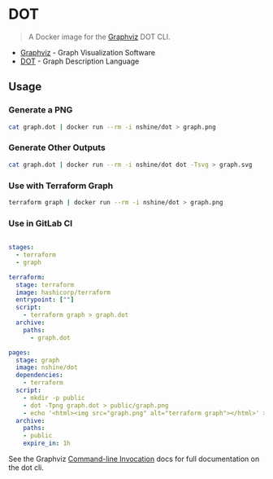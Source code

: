 # DOT

>A Docker image for the [Graphviz] DOT CLI.

* [Graphviz] - Graph Visualization Software
* [DOT] - Graph Description Language

## Usage

### Generate a PNG

```bash
cat graph.dot | docker run --rm -i nshine/dot > graph.png
```

### Generate Other Outputs

```bash
cat graph.dot | docker run --rm -i nshine/dot dot -Tsvg > graph.svg
```

### Use with Terraform Graph

```bash
terraform graph | docker run --rm -i nshine/dot > graph.png
```

### Use in GitLab CI

```yaml

stages:
  - terraform
  - graph

terraform:
  stage: terraform
  image: hashicorp/terraform
  entrypoint: [""]
  script:
    - terraform graph > graph.dot
  archive:
    paths:
      - graph.dot

pages:
  stage: graph
  image: nshine/dot
  dependencies:
    - terraform
  script:
    - mkdir -p public
    - dot -Tpng graph.dot > public/graph.png
    - echo '<html><img src="graph.png" alt="terraform graph"></html>' > public/index.html
  archive:
    paths:
    - public
    expire_in: 1h
```

See the Graphviz [Command-line Invocation][cli-docs] docs for full documentation on the dot cli.

[graphviz]:graphviz.org
[dot]:https://en.wikipedia.org/wiki/DOT_(graph_description_language)
[cli-docs]:https://www.graphviz.org/doc/info/command.html

